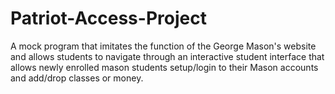 # Patriot-Access-Project
A mock program that imitates the function of the George Mason's website and allows students to navigate through an interactive student interface that allows newly enrolled mason students setup/login to their Mason accounts and add/drop classes or money.
